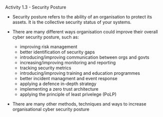 Activity 1.3 - Security Posture

- Security posture refers to the ability of an organisation to protect its assets. It is the collective security status of your systems.
  
- There are many different ways organisation could improve their overall cyber security posture, such as:
	-  improving risk management
	-  better identification of security gaps
	-  introducing/improving communication between orgs and govts
	-  increasing/improving monitoring and reporting
	-  tracking security metrics
	-  introducing/improving training and education programmes
	-  better incident managment and event response
	-  applying a defence in-depth strategy
	-  implementing a zero trust architecture
	-  applying the principle of least privelege (PoLP)

- There are many other methods, techniques and ways to increase organisational cyber security posture

  